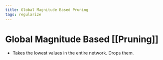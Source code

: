 ```yaml
---
title: Global Magnitude Based Pruning
tags: regularize
---
```


# Global Magnitude Based [[Pruning]]
- Takes the lowest values in the entire network. Drops them.

























































